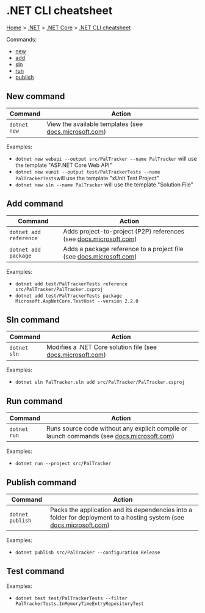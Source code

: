 # .NET CLI cheatsheet

[Home](../../readme.md) > [.NET](../dotnet.md) > [.NET Core](./dotnetcore.md) > [.NET CLI cheatsheet](./dotnet-cli-cheatsheet.md)

Commands:

- [new](#new-command)
- [add](#add-command)
- [sln](#sln-command)
- [run](#run-command)
- [publish](#publish-command)

## New command

| Command | Action |
| - | - |
| `dotnet new` | View the available templates (see [docs.microsoft.com](https://docs.microsoft.com/en-us/dotnet/core/tools/dotnet-new)) |

Examples:

- `dotnet new webapi --output src/PalTracker --name PalTracker` will use the template "ASP.NET Core Web API"
- `dotnet new xunit --output test/PalTrackerTests --name PalTrackerTests`will use the template "xUnit Test Project"
- `dotnet new sln --name PalTracker` will use the template "Solution File"

## Add command

| Command | Action |
| - | - |
| `dotnet add reference` | Adds project-to-project (P2P) references (see [docs.microsoft.com](https://docs.microsoft.com/en-us/dotnet/core/tools/dotnet-add-reference)) |
| `dotnet add package` | Adds a package reference to a project file (see [docs.microsoft.com](https://docs.microsoft.com/en-us/dotnet/core/tools/dotnet-add-package)) |

Examples:

- `dotnet add test/PalTrackerTests reference src/PalTracker/PalTracker.csproj`
- `dotnet add test/PalTrackerTests package Microsoft.AspNetCore.TestHost --version 2.2.0`

## Sln command

| Command | Action |
| - | - |
| `dotnet sln` | Modifies a .NET Core solution file (see [docs.microsoft.com](https://docs.microsoft.com/en-us/dotnet/core/tools/dotnet-sln)) |

Examples:

- `dotnet sln PalTracker.sln add src/PalTracker/PalTracker.csproj`

## Run command

| Command | Action |
| - | - |
| `dotnet run` | Runs source code without any explicit compile or launch commands (see [docs.microsoft.com](https://docs.microsoft.com/en-us/dotnet/core/tools/dotnet-run)) |

Examples:

- `dotnet run --project src/PalTracker`

## Publish command

| Command | Action |
| - | - |
| `dotnet publish` | Packs the application and its dependencies into a folder for deployment to a hosting system (see [docs.microsoft.com](https://docs.microsoft.com/en-us/dotnet/core/tools/dotnet-publish)) |

Examples:

- `dotnet publish src/PalTracker --configuration Release`

## Test command

Examples:

- `dotnet test test/PalTrackerTests --filter PalTrackerTests.InMemoryTimeEntryRepositoryTest`
